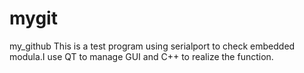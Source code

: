 # mygit
my_github
This is a test program using serialport to check embedded modula.I use QT to manage GUI and C++ to realize the function.
